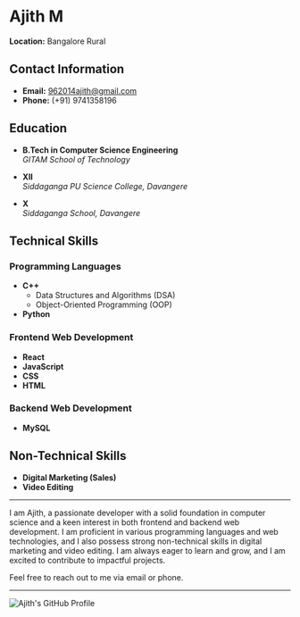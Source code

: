 # Ajith M

**Location:** Bangalore Rural

## Contact Information

- **Email:** 962014ajith@gmail.com
- **Phone:** (+91) 9741358196

## Education

- **B.Tech in Computer Science Engineering**  
  *GITAM School of Technology*

- **XII**  
  *Siddaganga PU Science College, Davangere*

- **X**  
  *Siddaganga School, Davangere*

## Technical Skills

### Programming Languages
- **C++**
  - Data Structures and Algorithms (DSA)
  - Object-Oriented Programming (OOP)
- **Python**

### Frontend Web Development
- **React**
- **JavaScript**
- **CSS**
- **HTML**

### Backend Web Development
- **MySQL**

## Non-Technical Skills
- **Digital Marketing (Sales)**
- **Video Editing**

---

I am Ajith, a passionate developer with a solid foundation in computer science and a keen interest in both frontend and backend web development. I am proficient in various programming languages and web technologies, and I also possess strong non-technical skills in digital marketing and video editing. I am always eager to learn and grow, and I am excited to contribute to impactful projects.

Feel free to reach out to me via email or phone.

---

![Ajith's GitHub Profile](https://github.githubassets.com/images/modules/logos_page/GitHub-Mark.png)
